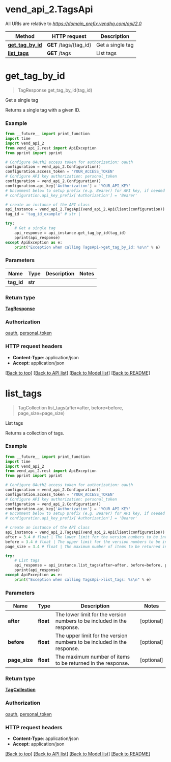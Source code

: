 # vend_api_2.TagsApi

All URIs are relative to *https://domain_prefix.vendhq.com/api/2.0*

Method | HTTP request | Description
------------- | ------------- | -------------
[**get_tag_by_id**](TagsApi.md#get_tag_by_id) | **GET** /tags/{tag_id} | Get a single tag
[**list_tags**](TagsApi.md#list_tags) | **GET** /tags | List tags


# **get_tag_by_id**
> TagResponse get_tag_by_id(tag_id)

Get a single tag

Returns a single tag with a given ID.

### Example 
```python
from __future__ import print_function
import time
import vend_api_2
from vend_api_2.rest import ApiException
from pprint import pprint

# Configure OAuth2 access token for authorization: oauth
configuration = vend_api_2.Configuration()
configuration.access_token = 'YOUR_ACCESS_TOKEN'
# Configure API key authorization: personal_token
configuration = vend_api_2.Configuration()
configuration.api_key['Authorization'] = 'YOUR_API_KEY'
# Uncomment below to setup prefix (e.g. Bearer) for API key, if needed
# configuration.api_key_prefix['Authorization'] = 'Bearer'

# create an instance of the API class
api_instance = vend_api_2.TagsApi(vend_api_2.ApiClient(configuration))
tag_id = 'tag_id_example' # str | 

try: 
    # Get a single tag
    api_response = api_instance.get_tag_by_id(tag_id)
    pprint(api_response)
except ApiException as e:
    print("Exception when calling TagsApi->get_tag_by_id: %s\n" % e)
```

### Parameters

Name | Type | Description  | Notes
------------- | ------------- | ------------- | -------------
 **tag_id** | **str**|  | 

### Return type

[**TagResponse**](TagResponse.md)

### Authorization

[oauth](../README.md#oauth), [personal_token](../README.md#personal_token)

### HTTP request headers

 - **Content-Type**: application/json
 - **Accept**: application/json

[[Back to top]](#) [[Back to API list]](../README.md#documentation-for-api-endpoints) [[Back to Model list]](../README.md#documentation-for-models) [[Back to README]](../README.md)

# **list_tags**
> TagCollection list_tags(after=after, before=before, page_size=page_size)

List tags

Returns a collection of tags.

### Example 
```python
from __future__ import print_function
import time
import vend_api_2
from vend_api_2.rest import ApiException
from pprint import pprint

# Configure OAuth2 access token for authorization: oauth
configuration = vend_api_2.Configuration()
configuration.access_token = 'YOUR_ACCESS_TOKEN'
# Configure API key authorization: personal_token
configuration = vend_api_2.Configuration()
configuration.api_key['Authorization'] = 'YOUR_API_KEY'
# Uncomment below to setup prefix (e.g. Bearer) for API key, if needed
# configuration.api_key_prefix['Authorization'] = 'Bearer'

# create an instance of the API class
api_instance = vend_api_2.TagsApi(vend_api_2.ApiClient(configuration))
after = 3.4 # float | The lower limit for the version numbers to be included in the response. (optional)
before = 3.4 # float | The upper limit for the version numbers to be included in the response. (optional)
page_size = 3.4 # float | The maximum number of items to be returned in the response. (optional)

try: 
    # List tags
    api_response = api_instance.list_tags(after=after, before=before, page_size=page_size)
    pprint(api_response)
except ApiException as e:
    print("Exception when calling TagsApi->list_tags: %s\n" % e)
```

### Parameters

Name | Type | Description  | Notes
------------- | ------------- | ------------- | -------------
 **after** | **float**| The lower limit for the version numbers to be included in the response. | [optional] 
 **before** | **float**| The upper limit for the version numbers to be included in the response. | [optional] 
 **page_size** | **float**| The maximum number of items to be returned in the response. | [optional] 

### Return type

[**TagCollection**](TagCollection.md)

### Authorization

[oauth](../README.md#oauth), [personal_token](../README.md#personal_token)

### HTTP request headers

 - **Content-Type**: application/json
 - **Accept**: application/json

[[Back to top]](#) [[Back to API list]](../README.md#documentation-for-api-endpoints) [[Back to Model list]](../README.md#documentation-for-models) [[Back to README]](../README.md)


